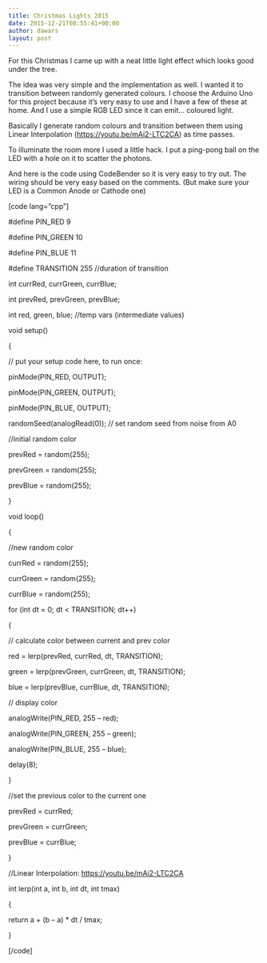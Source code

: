 ```yaml
---
title: Christmas Lights 2015
date: 2015-12-21T08:55:41+00:00
author: dawars
layout: post
---
```

For this Christmas I came up with a neat little light effect which looks good under the tree.

<div class="video-container">
</div>

<!--more-->

The idea was very simple and the implementation as well. I wanted it to transition between randomly generated colours. I choose the Arduino Uno for this project because it&#8217;s very easy to use and I have a few of these at home. And I use a simple RGB LED since it can emit&#8230; coloured light.

Basically I generate random colours and transition between them using Linear Interpolation (<a href="https://youtu.be/mAi2-LTC2CA" target="_blank">https://youtu.be/mAi2-LTC2CA</a>) as time passes.

To illuminate the room more I used a little hack. I put a ping-pong ball on the LED with a hole on it to scatter the photons.

And here is the code using CodeBender so it is very easy to try out. The wiring should be very easy based on the comments. (But make sure your LED is a Common Anode or Cathode one)

[code lang=&#8221;cpp&#8221;]
  
#define PIN_RED 9
  
#define PIN_GREEN 10
  
#define PIN_BLUE 11
  
#define TRANSITION 255 //duration of transition

int currRed, currGreen, currBlue;
  
int prevRed, prevGreen, prevBlue;
  
int red, green, blue; //temp vars (intermediate values)

void setup()
  
{
	  
// put your setup code here, to run once:
	  
pinMode(PIN_RED, OUTPUT);
	  
pinMode(PIN_GREEN, OUTPUT);
	  
pinMode(PIN_BLUE, OUTPUT);

randomSeed(analogRead(0)); // set random seed from noise from A0

//initial random color
	  
prevRed = random(255);
	  
prevGreen = random(255);
	  
prevBlue = random(255);
  
}

void loop()
  
{
	  
//new random color
	  
currRed = random(255);
	  
currGreen = random(255);
	  
currBlue = random(255);

for (int dt = 0; dt < TRANSITION; dt++)
	  
{
		  
// calculate color between current and prev color
		  
red = lerp(prevRed, currRed, dt, TRANSITION);
		  
green = lerp(prevGreen, currGreen, dt, TRANSITION);
		  
blue = lerp(prevBlue, currBlue, dt, TRANSITION);

// display color
		  
analogWrite(PIN_RED, 255 &#8211; red);
		  
analogWrite(PIN_GREEN, 255 &#8211; green);
		  
analogWrite(PIN_BLUE, 255 &#8211; blue);
		  
delay(8);
	  
}

//set the previous color to the current one
	  
prevRed = currRed;
	  
prevGreen = currGreen;
	  
prevBlue = currBlue;
  
}

//Linear Interpolation: https://youtu.be/mAi2-LTC2CA
  
int lerp(int a, int b, int dt, int tmax)
  
{
	  
return a + (b &#8211; a) * dt / tmax;
  
}

[/code]

&nbsp;